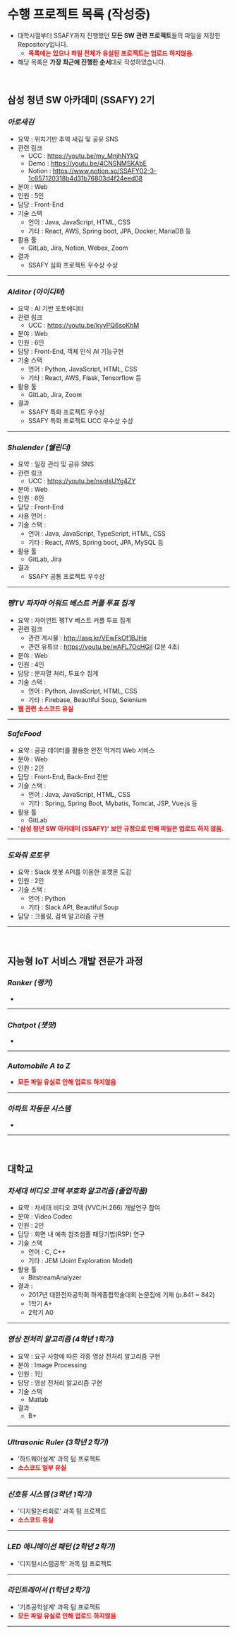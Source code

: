 # 수행 프로젝트 목록 (작성중)

- 대학시절부터 SSAFY까지 진행했던 **모든 SW 관련 프로젝트**들의 파일을 저장한 Repository입니다.
  - <span style="color:red">**목록에는 있으나 파일 전체가 유실된 프로젝트는 업로드 하지않음.**</span>
- 해당 목록은 **가장 최근에 진행한 순서**대로 작성하였습니다.

<br/>

## 삼성 청년 SW 아카데미 (SSAFY) 2기

### *아로새김*

- 요약 : 위치기반 추억 새김 및 공유 SNS 
- 관련 링크
  - UCC : https://youtu.be/my_MnjhNYkQ
  - Demo : https://youtu.be/4CNSNMSKAbE
  - Notion : https://www.notion.so/SSAFY02-3-1c657120318b4d31b76803d4f24eed08
- 분야 : Web
- 인원 : 5인
- 담당 : Front-End
- 기술 스택
  - 언어 : Java, JavaScript, HTML, CSS
  - 기타 : React, AWS, Spring boot, JPA, Docker, MariaDB 등
- 활용 툴
  - GitLab, Jira, Notion, Webex, Zoom 
- 결과
  - SSAFY 심화 프로젝트 우수상 수상

---



### *AIditor (아이디터)*

- 요약 : AI 기반 포토에디터
- 관련 링크
  - UCC : https://youtu.be/kyyPQ6soKhM
- 분야 : Web
- 인원 : 6인
- 담당 : Front-End, 객체 인식 AI 기능구현
- 기술 스택 
  - 언어 : Python, JavaScript, HTML, CSS
  - 기타 : React, AWS, Flask, Tensorflow 등
- 활용 툴
  - GitLab, Jira, Zoom
- 결과 
  - SSAFY 특화 프로젝트 우수상
  - SSAFY 특화 프로젝트 UCC 우수상 수상

---



### *Shalender (쉘린더)*

- 요약 : 일정 관리 및 공유 SNS
- 관련 링크
  - UCC : https://youtu.be/nsqIsUYg4ZY
- 분야 : Web
- 인원 : 6인
- 담당 : Front-End
- 사용 언어 : 
- 기술 스택 : 
  - 언어 : Java, JavaScript, TypeScript, HTML, CSS
  - 기타 : React, AWS, Spring boot, JPA, MySQL 등
- 활용 툴
  - GitLab, Jira
- 결과
  - SSAFY 공통 프로젝트 우수상

---



### *펭TV 파자마 어워드 베스트 커플 투표 집계*

- 요약 : 자이언트 펭TV 베스트 커플 투표 집계
- 관련 링크
  - 관련 게시물 : http://asq.kr/VEwFkOf1BJHe
  - 관련 유튜브 : https://youtu.be/wAFL7OcHGiI (2분 4초)
- 분야 : Web
- 인원 : 4인
- 담당 : 문자열 처리, 투표수 집계
- 기술 스택 : 
  - 언어 : Python, JavaScript, HTML, CSS
  - 기타 : Firebase, Beautiful Soup, Selenium
- **<span style='color:red'>웹 관련 소스코드 유실</span>**

---



### *SafeFood*

- 요약 : 공공 데이터를 활용한 안전 먹거리 Web 서비스
- 분야 : Web
- 인원 : 2인
- 담당 : Front-End, Back-End 전반
- 기술 스택 : 
  - 언어 : Java, JavaScript, HTML, CSS 
  - 기타 : Spring, Spring Boot, Mybatis, Tomcat, JSP, Vue.js 등
- 활용 툴
  - GitLab
- **<span style="color:red">'삼성 청년 SW 아카데미 (SSAFY)' 보안 규정으로 인해 파일은 업로드 하지 않음.</span>**

---



### *도와줘 로토무*

- 요약 : Slack 챗봇 API를 이용한 포켓몬 도감
- 인원 : 2인 
- 기술 스택 : 
  - 언어 : Python
  - 기타 : Slack API, Beautiful Soup
- 담당 : 크롤링, 검색 알고리즘 구현

---

<br/>



## 지능형 IoT 서비스 개발 전문가 과정

### *Ranker (랭커)*

- 

---



### *Chatpot (챗팟)*

- 

---



### *Automobile A to Z*

- **<span style="color:red">모든 파일 유실로 인해 업로드 하지않음</span>**

---



### *아파트 자동문 시스템*

- 

---

<br/>



## 대학교

### *차세대 비디오 코덱 부호화 알고리즘 (졸업작품)*

- 요약 : 차세대 비디오 코덱 (VVC/H.266) 개발연구 참여
- 분야 : Video Codec
- 인원 : 2인
- 담당 : 화면 내 예측 참조샘플 패딩기법(RSP) 연구
- 기술 스택
  - 언어 : C, C++
  - 기타 : JEM (Joint Exploration Model)
- 활용 툴
  - BitstreamAnalyzer
- 결과 : 
  - 2017년 대한전자공학회 하계종합학술대회 논문집에 기재 (p.841 ~ 842)
  - 1학기 A+
  - 2학기 A0

---



### *영상 전처리 알고리즘 (4학년 1학기)*

- 요약 : 요구 사항에 따른 각종 영상 전처리 알고리즘 구현
- 분야 : Image Processing
- 인원 : 1인
- 담당 : 영상 전처리 알고리즘 구현
- 기술 스택
  - Matlab
- 결과
  - B+

---



### *Ultrasonic Ruler (3학년 2학기)*

- '하드웨어설계' 과목 텀 프로젝트
- **<span style="color:red">소스코드 일부 유실</span>**

---



### *신호등 시스템 (3학년 1학기)*

- '디지털논리회로' 과목 텀 프로젝트
- **<span style="color:red">소스코드 유실</span>**

---



### *LED 애니메이션 패턴 (2학년 2학기)*

- '디지털시스템공학' 과목 텀 프로젝트

---



### *라인트레이서 (1학년 2학기)*

- '기초공학설계' 과목 텀 프로젝트
- **<span style="color:red">모든 파일 유실로 인해 업로드 하지않음</span>**

---

